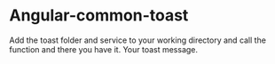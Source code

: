 # Angular-common-toast
Add the toast folder and service to your working directory and call the function and there you have it. Your toast message.
